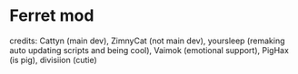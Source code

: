 # Ferret mod
credits: Cattyn (main dev), ZimnyCat (not main dev), yoursleep (remaking auto updating scripts and being cool), Vaimok (emotional support), PigHax (is pig), divisiion (cutie)
